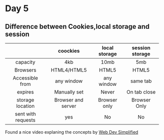 # Day 5
## Difference between Cookies,local storage and session
|                    |      coockies      | local storage | session storage |
| :----------------: | :----------------: | :-----------: | :-------------: |
|      capacity      |        4kb         |     10mb      |       5mb       |
|      Browsers      |    HTML4/HTML5     |     HTML5     |      HTML5      |
|  Accessible from   |     any window     |  any window   |    same tab     |
|      expires       |    Manually set    |     Never     |  On tab close   |
|  storage location  | Browser and server | Browser only  |  Browser Only   |
| sent with requests |        yes         |      No       |       No        |

Found a nice video explaning the concepts by [Web Dev Simplified](https://www.youtube.com/watch?v=GihQAC1I39Q)

